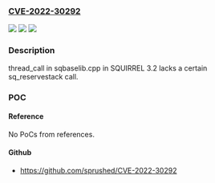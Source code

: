 ### [CVE-2022-30292](https://cve.mitre.org/cgi-bin/cvename.cgi?name=CVE-2022-30292)
![](https://img.shields.io/static/v1?label=Product&message=n%2Fa&color=blue)
![](https://img.shields.io/static/v1?label=Version&message=n%2Fa&color=blue)
![](https://img.shields.io/static/v1?label=Vulnerability&message=n%2Fa&color=brighgreen)

### Description

thread_call in sqbaselib.cpp in SQUIRREL 3.2 lacks a certain sq_reservestack call.

### POC

#### Reference
No PoCs from references.

#### Github
- https://github.com/sprushed/CVE-2022-30292

